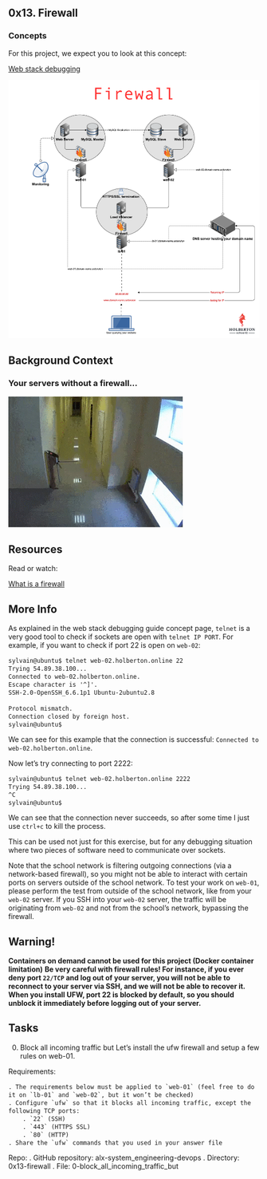 ## 0x13. Firewall

### Concepts
For this project, we expect you to look at this concept:

[Web stack debugging](https://intranet.alxswe.com/concepts/68)

![Firewall](V1HjQ1Y.png)

## Background Context
### Your servers without a firewall…

![Gif](holbertonschool-firewall.gif)

## Resources
Read or watch:

[What is a firewall](https://en.wikipedia.org/wiki/Firewall_%28computing%29)

## More Info
As explained in the web stack debugging guide concept page, `telnet` is a very good tool to check if sockets are open with `telnet IP PORT`. For example, if you want to check if port 22 is open on `web-02`:

```
sylvain@ubuntu$ telnet web-02.holberton.online 22
Trying 54.89.38.100...
Connected to web-02.holberton.online.
Escape character is '^]'.
SSH-2.0-OpenSSH_6.6.1p1 Ubuntu-2ubuntu2.8

Protocol mismatch.
Connection closed by foreign host.
sylvain@ubuntu$
```

We can see for this example that the connection is successful: `Connected to web-02.holberton.online`.

Now let’s try connecting to port 2222:

```
sylvain@ubuntu$ telnet web-02.holberton.online 2222
Trying 54.89.38.100...
^C
sylvain@ubuntu$
```

We can see that the connection never succeeds, so after some time I just use `ctrl+c` to kill the process.

This can be used not just for this exercise, but for any debugging situation where two pieces of software need to communicate over sockets.

Note that the school network is filtering outgoing connections (via a network-based firewall), so you might not be able to interact with certain ports on servers outside of the school network. To test your work on `web-01`, please perform the test from outside of the school network, like from your `web-02` server. If you SSH into your `web-02` server, the traffic will be originating from `web-02` and not from the school’s network, bypassing the firewall.

## **Warning!**
**Containers on demand cannot be used for this project (Docker container limitation)**
**Be very careful with firewall rules! For instance, if you ever deny port `22/TCP` and log out of your server, you will not be able to reconnect to your server via SSH, and we will not be able to recover it. When you install UFW, port 22 is blocked by default, so you should unblock it immediately before logging out of your server.**

## Tasks
0. Block all incoming traffic but
Let’s install the ufw firewall and setup a few rules on web-01.

Requirements:

	. The requirements below must be applied to `web-01` (feel free to do it on `lb-01` and `web-02`, but it won’t be checked)
	. Configure `ufw` so that it blocks all incoming traffic, except the following TCP ports:
		. `22` (SSH)
		. `443` (HTTPS SSL)
		. `80` (HTTP)
	. Share the `ufw` commands that you used in your answer file

Repo:
  . GitHub repository: alx-system_engineering-devops
  . Directory: 0x13-firewall
  . File: 0-block_all_incoming_traffic_but
